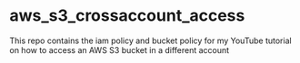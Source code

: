 # aws_s3_crossaccount_access
This repo contains the iam policy and bucket policy for my YouTube tutorial on how to access an AWS S3 bucket in a different account
